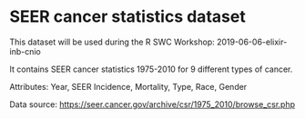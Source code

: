 # SEER cancer statistics dataset
This dataset will be used during the R SWC Workshop: 2019-06-06-elixir-inb-cnio 

It contains SEER cancer statistics 1975-2010 for 9 different types of cancer.

Attributes: Year, SEER Incidence, Mortality, Type, Race, Gender

Data source: https://seer.cancer.gov/archive/csr/1975_2010/browse_csr.php
